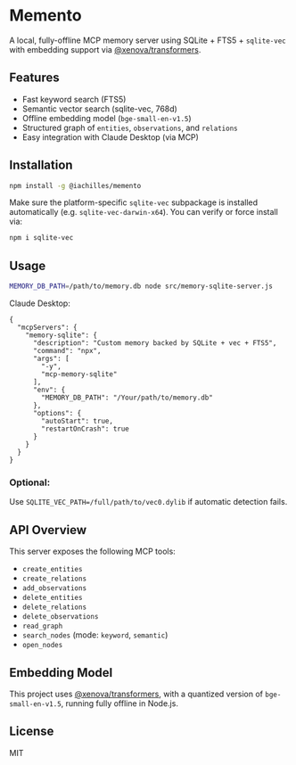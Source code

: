 # Memento

A local, fully-offline MCP memory server using SQLite + FTS5 + `sqlite-vec` with embedding support via [@xenova/transformers](https://www.npmjs.com/package/@xenova/transformers).

## Features

- Fast keyword search (FTS5)
- Semantic vector search (sqlite-vec, 768d)
- Offline embedding model (`bge-small-en-v1.5`)
- Structured graph of `entities`, `observations`, and `relations`
- Easy integration with Claude Desktop (via MCP)

## Installation

```bash
npm install -g @iachilles/memento
```

Make sure the platform-specific `sqlite-vec` subpackage is installed automatically (e.g. `sqlite-vec-darwin-x64`). You can verify or force install via:

```bash
npm i sqlite-vec
```

## Usage

```bash
MEMORY_DB_PATH=/path/to/memory.db node src/memory-sqlite-server.js
```

Claude Desktop:

```
{
  "mcpServers": {
    "memory-sqlite": {
      "description": "Custom memory backed by SQLite + vec + FTS5",
      "command": "npx",
      "args": [
        "-y",
        "mcp-memory-sqlite"
      ],
      "env": {
        "MEMORY_DB_PATH": "/Your/path/to/memory.db"
      },
      "options": {
        "autoStart": true,
        "restartOnCrash": true
      }
    }
  }
}
```


### Optional:

Use `SQLITE_VEC_PATH=/full/path/to/vec0.dylib` if automatic detection fails.

## API Overview

This server exposes the following MCP tools:

- `create_entities`
- `create_relations`
- `add_observations`
- `delete_entities`
- `delete_relations`
- `delete_observations`
- `read_graph`
- `search_nodes` (mode: `keyword`, `semantic`)
- `open_nodes`

## Embedding Model

This project uses [@xenova/transformers](https://www.npmjs.com/package/@xenova/transformers), with a quantized version of `bge-small-en-v1.5`, running fully offline in Node.js.

## License

MIT
